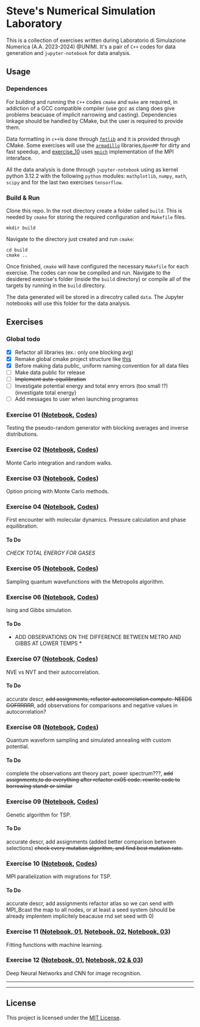 # Steve's Numerical Simulation Laboratory



This is a collection of exercises written during Laboratorio di Simulazione Numerica (A.A. 2023-2024) @UNIMI. It's a pair of `C++` codes for data generation and `jupyter-notebook` for data analysis.

## Usage

### Dependences
For building and running the `C++` codes `cmake` and `make` are required, in addiction of a GCC compatible compiler (use gcc as clang does give problems beacuase of implicit narrowing and casting). Dependencies linkage should be handled by CMake, but the user is required to provide them.

Data formatting in `c++`is done through [`fmtlib`](https://fmt.dev/latest/index.html) and it is provided through CMake.
Some exercises will use the [`armadillo`](https://arma.sourceforge.net/) libraries,`OpenMP` for dirty and fast speedup, and [exercise_10](#exercise-10) uses [`mpich`]() implementation of the MPI interaface.

All the data analysis is done through `jupyter-notebook` using as kernel python 3.12.2 with the following `python` modules: `mathplotlib`, `numpy`, `math`, `scipy` and for the last two exercises `tensorflow`.

### Build & Run
Clone this repo. In the root directory create a folder called `build`. This is needed by `cmake` for storing the required configuration and `Makefile` files.

```shell
mkdir build
```

Navigate to the directory just created and run `cmake`:
```shell
cd build
cmake ..
```

Once finished, `cmake` will have configured the necessary `Makefile` for each exercise. The codes can now be compiled and run. Navigate to the desidered exercise's folder (inside the `build` directory) or compile all of the targets by running in the `build` directory.

The data generated will be stored in a direcotry called `data`. The Jupyter notebooks will use this folder for the data analysis.

<!-- to do: install or cpack -->


## Exercises

### Global todo

- [x] Refactor all libraries (ex.: only one blocking avg)
- [x] Remake global cmake project structure like [this](https://cliutils.gitlab.io/modern-cmake/chapters/basics/structure.html)
- [x] Before making data public, uniform naming convention for all data files
- [ ] Make data public for release
- [ ] ~~Implement auto-equilibration~~
- [ ] Investigate potential energy and total enry errors (too small !?) (investigate total energy)
- [ ] Add messages to user when launching programss

### Exercise 01 ([Notebook](/notebooks/exercise_01.ipynb), [Codes](/exercise_01/))
Testing the pseudo-random generator with blocking averages and inverse distributions.

<!-- #### To Do
Done!
- [x] Accurate description in the notebook
- [x] Add assignments
- [x] Progressive uncertainity for all blocking avgs in the notebooks
- [x] Add fits to histograms in notebook, ex01.2
- [x] Commenting code where needed
- [x] Adding messages in the c++ codes -->

### Exercise 02 ([Notebook](/notebooks/exercise_02.ipynb), [Codes](/exercise_02/))
Monte Carlo integration and random walks.

<!-- #### To Do
Done!

- [x] Accurate description in the notebook
- [x] Add assignments
- [x] Add fits for random walks
- [x] Add comparison with fitted curves
- [x] Commenting code where needed
- [ ] Adding messages in the c++ codes -->

### Exercise 03 ([Notebook](/notebooks/exercise_03.ipynb), [Codes](/exercise_03/))
Option pricing with Monte Carlo methods.

<!-- #### To Do
Done!

- [x] Accurate description in the notebook
- [x] Add assignments
- [x] Add comparison between each method, and analytic resolutions
- [x] Commenting code where needed
- [ ] Adding messages in the c++ codes -->

### Exercise 04 ([Notebook](/notebooks/exercise_04.ipynb), [Codes](/exercise_04/))
First encounter with molecular dynamics. Pressure calculation and phase equilibration.

#### To Do
*CHECK TOTAL ENERGY FOR GASES*

<!-- 
instead of using omp for multithreading and a monolithic program, a python script may be more appropriate for the task.

- [x] Accurate description in the notebook (remain ex04.2)
- [x] Add assignments
- [x] Add intercept in jupyter with proposed values
- [ ] ~~Add controls to specify which phase to run~~
- [ ] ~~Polish unneeded output (for ex: each task in the equilibration step write to the same output file)~~ -->

### Exercise 05 ([Notebook](/notebooks/exercise_05.ipynb), [Codes](/exercise_05/))
Sampling quantum wavefunctions with the Metropolis algorithm.

<!-- #### To Do
basic notebook (ex not required)
refactor code to use shared_ptr or similar. remember to use make_shared, and dynamic/static_pointer_cast. -->

### Exercise 06 ([Notebook](/notebooks/exercise_06.ipynb), [Codes](/exercise_06/))
Ising and Gibbs simulation.

#### To Do
* ADD OBSERVATIONS ON THE DIFFERENCE BETWEEN METRO AND GIBBS AT LOWER TEMPS *
<!-- accutate description in the notebook, add assignments, plots and fits -->

### Exercise 07 ([Notebook](/notebooks/exercise_07.ipynb), [Codes](/exercise_07/))
NVE vs NVT and their autocorrelation.

#### To Do
accurate descr, ~~add assignments, refactor autocorrelation compute. NEEDS GOFRRRRR~~, add observations for comparisons and negative values in autocorrelation?

### Exercise 08 ([Notebook](/notebooks/exercise_08.ipynb), [Codes](/exercise_08/))
Quantum waveform sampling and simulated annealing with custom potential.

#### To Do
complete the observations ant theory part, power spectrum???, ~~add assignments,to do everything after refactor ex05 code. rewrite code to borrowing standr or similar~~

### Exercise 09 ([Notebook](/notebooks/exercise_09.ipynb), [Codes](/exercise_09/))
Genetic algorithm for TSP.


#### To Do
accurate descr, add assignments
(added better comparison between selections)
~~check every mutation algorithm, and find best mutation rate.~~


### Exercise 10 ([Notebook](/notebooks/exercise_10.ipynb), [Codes](/exercise_10/))
MPI parallelization with migrations for TSP.

#### To Do
accurate descr, add assignments
refactor atlas so we can send with MPI_Bcast the map to all nodes, or at least a seed system (should be already implentem implicitely beacause rnd set seed with 0)

### Exercise 11 ([Notebook, 01](/notebooks/exercise_11_1.ipynb), [Notebook, 02](/notebooks/exercise_11_2.ipynb), [Notebook, 03](/notebooks/exercise_11_3.ipynb))
Fitting functions with machine learning.

### Exercise 12 ([Notebook, 01](/notebooks/exercise_12_1.ipynb), [Notebook, 02 & 03](/notebooks/exercise_12_2_3.ipynb))
Deep Neural Networks and CNN for image recognition.

---
---


## License

This project is licensed under the [MIT License](LICENSE).
